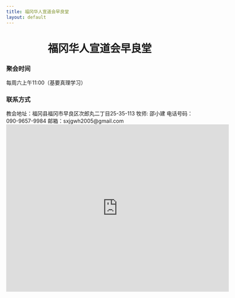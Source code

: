 ```yaml
---
title: 福冈华人宣道会早良堂
layout: default
---
```

<center><h1>福冈华人宣道会早良堂</h1></center>





<h3>聚会时间</h3>
每周六上午11:00（基要真理学习）



<h3>联系方式  </h3>
教会地址：福冈县福冈市早良区次郎丸二丁目25-35-113   
牧师: 邵小建  
电话号码：090-9657-9984   
邮箱：sxjgwh2005@gmail.com   

<iframe src="https://www.google.com/maps/embed?pb=!1m18!1m12!1m3!1d3324.905118075558!2d130.32358451512798!3d33.55584145117296!2m3!1f0!2f0!3f0!3m2!1i1024!2i768!4f13.1!3m3!1m2!1s0x354194bc27943475%3A0x7eac664938cf304a!2s2-ch%C5%8Dme-25-35%20Jir%C5%8Dmaru%2C%20Sawara-ku%2C%20Fukuoka%2C%20814-0165%2C%20Japan!5e0!3m2!1sen!2sus!4v1575100234946!5m2!1sen!2sus" width="600" height="450" frameborder="0" style="border:0;" allowfullscreen=""></iframe>
